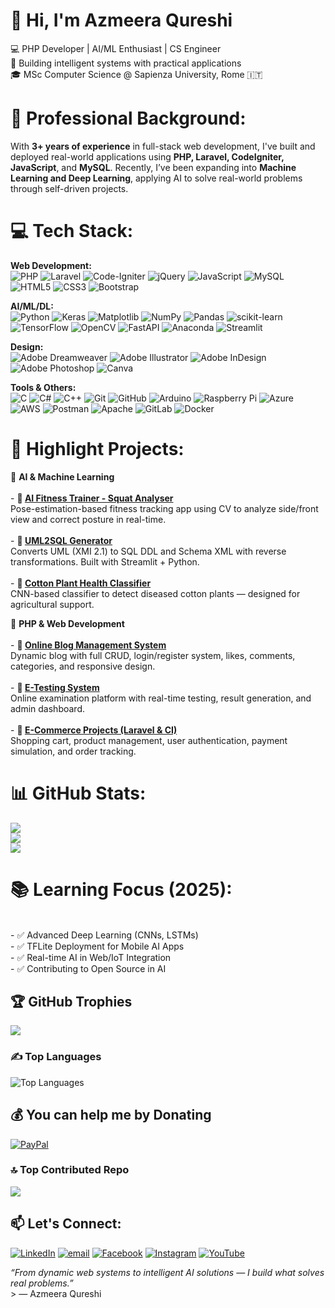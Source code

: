 # 👋 Hi, I'm Azmeera Qureshi
💻 PHP Developer | AI/ML Enthusiast | CS Engineer  <br>🧠 Building intelligent systems with practical applications  <br>🎓 MSc Computer Science @ Sapienza University, Rome 🇮🇹


# 💼 Professional Background:
With **3+ years of experience** in full-stack web development, I've built and deployed real-world applications using **PHP, Laravel, CodeIgniter, JavaScript**, and **MySQL**. Recently, I’ve been expanding into **Machine Learning and Deep Learning**, applying AI to solve real-world problems through self-driven projects. 


# 💻 Tech Stack:
**Web Development:**<br>
![PHP](https://img.shields.io/badge/php-%23777BB4.svg?style=for-the-badge&logo=php&logoColor=white) ![Laravel](https://img.shields.io/badge/laravel-%23FF2D20.svg?style=for-the-badge&logo=laravel&logoColor=white) 
![Code-Igniter](https://img.shields.io/badge/CodeIgniter-%23EF4223.svg?style=for-the-badge&logo=codeIgniter&logoColor=white) ![jQuery](https://img.shields.io/badge/jquery-%230769AD.svg?style=for-the-badge&logo=jquery&logoColor=white) ![JavaScript](https://img.shields.io/badge/javascript-%23323330.svg?style=for-the-badge&logo=javascript&logoColor=%23F7DF1E)  ![MySQL](https://img.shields.io/badge/mysql-4479A1.svg?style=for-the-badge&logo=mysql&logoColor=white) ![HTML5](https://img.shields.io/badge/html5-%23E34F26.svg?style=for-the-badge&logo=html5&logoColor=white) ![CSS3](https://img.shields.io/badge/css3-%231572B6.svg?style=for-the-badge&logo=css3&logoColor=white)  ![Bootstrap](https://img.shields.io/badge/bootstrap-%238511FA.svg?style=for-the-badge&logo=bootstrap&logoColor=white) <br>

**AI/ML/DL:**  <br>
![Python](https://img.shields.io/badge/python-3670A0?style=for-the-badge&logo=python&logoColor=ffdd54) ![Keras](https://img.shields.io/badge/Keras-%23D00000.svg?style=for-the-badge&logo=Keras&logoColor=white) ![Matplotlib](https://img.shields.io/badge/Matplotlib-%23ffffff.svg?style=for-the-badge&logo=Matplotlib&logoColor=black) ![NumPy](https://img.shields.io/badge/numpy-%23013243.svg?style=for-the-badge&logo=numpy&logoColor=white) ![Pandas](https://img.shields.io/badge/pandas-%23150458.svg?style=for-the-badge&logo=pandas&logoColor=white) ![scikit-learn](https://img.shields.io/badge/scikit--learn-%23F7931E.svg?style=for-the-badge&logo=scikit-learn&logoColor=white) ![TensorFlow](https://img.shields.io/badge/TensorFlow-%23FF6F00.svg?style=for-the-badge&logo=TensorFlow&logoColor=white) ![OpenCV](https://img.shields.io/badge/opencv-%23white.svg?style=for-the-badge&logo=opencv&logoColor=white)  ![FastAPI](https://img.shields.io/badge/FastAPI-005571?style=for-the-badge&logo=fastapi) ![Anaconda](https://img.shields.io/badge/Anaconda-%2344A833.svg?style=for-the-badge&logo=anaconda&logoColor=white) ![Streamlit](https://img.shields.io/badge/Streamlit-%23FE4B4B.svg?style=for-the-badge&logo=streamlit&logoColor=white) <br>

**Design:**<br>
![Adobe Dreamweaver](https://img.shields.io/badge/Adobe%20Dreamweaver-FF61F6.svg?style=for-the-badge&logo=Adobe%20Dreamweaver&logoColor=white) ![Adobe Illustrator](https://img.shields.io/badge/adobe%20illustrator-%23FF9A00.svg?style=for-the-badge&logo=adobe%20illustrator&logoColor=white) ![Adobe InDesign](https://img.shields.io/badge/Adobe%20InDesign-49021F?style=for-the-badge&logo=adobeindesign&logoColor=FF3366) ![Adobe Photoshop](https://img.shields.io/badge/adobe%20photoshop-%2331A8FF.svg?style=for-the-badge&logo=adobe%20photoshop&logoColor=white) ![Canva](https://img.shields.io/badge/Canva-%2300C4CC.svg?style=for-the-badge&logo=Canva&logoColor=white) <br>

**Tools & Others:** <br>
![C](https://img.shields.io/badge/c-%2300599C.svg?style=for-the-badge&logo=c&logoColor=white)  ![C#](https://img.shields.io/badge/c%23-%23239120.svg?style=for-the-badge&logo=csharp&logoColor=white) ![C++](https://img.shields.io/badge/c++-%2300599C.svg?style=for-the-badge&logo=c%2B%2B&logoColor=white) ![Git](https://img.shields.io/badge/git-%23F05033.svg?style=for-the-badge&logo=git&logoColor=white) ![GitHub](https://img.shields.io/badge/github-%23121011.svg?style=for-the-badge&logo=github&logoColor=white) ![Arduino](https://img.shields.io/badge/-Arduino-00979D?style=for-the-badge&logo=Arduino&logoColor=white)   ![Raspberry Pi](https://img.shields.io/badge/-Raspberry_Pi-C51A4A?style=for-the-badge&logo=Raspberry-Pi) ![Azure](https://img.shields.io/badge/azure-%230072C6.svg?style=for-the-badge&logo=microsoftazure&logoColor=white) ![AWS](https://img.shields.io/badge/AWS-%23FF9900.svg?style=for-the-badge&logo=amazon-aws&logoColor=white) ![Postman](https://img.shields.io/badge/Postman-FF6C37?style=for-the-badge&logo=postman&logoColor=white)  ![Apache](https://img.shields.io/badge/apache-%23D42029.svg?style=for-the-badge&logo=apache&logoColor=white)  ![GitLab](https://img.shields.io/badge/gitlab-%23181717.svg?style=for-the-badge&logo=gitlab&logoColor=white) ![Docker](https://img.shields.io/badge/docker-%230db7ed.svg?style=for-the-badge&logo=docker&logoColor=white)


# 🚀 Highlight Projects:

🔹 **AI & Machine Learning**<br><br>- **🧠 [AI Fitness Trainer - Squat Analyser](https://github.com/azmeera-quresh/AI-Fitness-Trainer---Squat-Analysis.git)**  <br>  Pose-estimation-based fitness tracking app using CV to analyze side/front view and correct posture in real-time.<br><br>- **📘 [UML2SQL Generator](https://github.com/yourusername/uml2sql-generator)**  <br>  Converts UML (XMI 2.1) to SQL DDL and Schema XML with reverse transformations. Built with Streamlit + Python.<br><br>- **🌿 [Cotton Plant Health Classifier](https://github.com/azmeera-quresh/Cotton-Plant-Disease-Classifier.git)**  <br>  CNN-based classifier to detect diseased cotton plants — designed for agricultural support.

🔹 **PHP & Web Development**<br><br>- **📝 [Online Blog Management System](https://github.com/yourusername/blog-system)**  <br>  Dynamic blog with full CRUD, login/register system, likes, comments, categories, and responsive design.<br><br>- **🧪 [E-Testing System](https://github.com/yourusername/e-testing-system)**  <br>  Online examination platform with real-time testing, result generation, and admin dashboard.<br><br>- **🛒 [E-Commerce Projects (Laravel & CI)](https://github.com/yourusername/ecommerce-laravel)**  <br>  Shopping cart, product management, user authentication, payment simulation, and order tracking.


# 📊 GitHub Stats:
![](https://github-readme-stats.vercel.app/api?username=azmeera-qureshi&theme=dark&hide_border=false&include_all_commits=false&count_private=false)<br/>
![](https://nirzak-streak-stats.vercel.app/?user=azmeera-qureshi&theme=dark&hide_border=false)<br/>
![](https://github-readme-stats.vercel.app/api/top-langs/?username=azmeera-qureshi&theme=dark&hide_border=false&include_all_commits=false&count_private=false&layout=compact)


# 📚 Learning Focus (2025):
<br>- ✅ Advanced Deep Learning (CNNs, LSTMs)<br>- ✅ TFLite Deployment for Mobile AI Apps<br>- ✅ Real-time AI in Web/IoT Integration<br>- ✅ Contributing to Open Source in AI


## 🏆 GitHub Trophies
![](https://github-profile-trophy.vercel.app/?username=azmeera-qureshi&theme=radical&no-frame=false&no-bg=true&margin-w=4)

### ✍️ Top Languages  
![Top Languages](https://github-readme-stats.vercel.app/api/top-langs/?username=yourusername&layout=compact&theme=github_dark)


## 💰 You can help me by Donating
  [![PayPal](https://img.shields.io/badge/PayPal-00457C?style=for-the-badge&logo=paypal&logoColor=white)](https://paypal.me/AzmeeraQureshi) 

  
### 🔝 Top Contributed Repo
![](https://github-contributor-stats.vercel.app/api?username=azmeera-quresh&limit=5&theme=dark&combine_all_yearly_contributions=true)


## 📫 Let's Connect:
[![LinkedIn](https://img.shields.io/badge/LinkedIn-%230077B5.svg?logo=linkedin&logoColor=white)](www.linkedin.com/in/azmeera-qureshi-b92828338) [![email](https://img.shields.io/badge/Email-D14836?logo=gmail&logoColor=white)](mailto:azmeeraqureshi@gmail.com) [![Facebook](https://img.shields.io/badge/Facebook-%231877F2.svg?logo=Facebook&logoColor=white)](https://facebook.com/azmeera.qureshi) [![Instagram](https://img.shields.io/badge/Instagram-%23E4405F.svg?logo=Instagram&logoColor=white)](https://instagram.com/AzmeeraXplores) [![YouTube](https://img.shields.io/badge/YouTube-%23FF0000.svg?logo=YouTube&logoColor=white)](https://youtube.com/@azmeeraqureshi) 

*“From dynamic web systems to intelligent AI solutions — I build what solves real problems.”*  <br>> — Azmeera Qureshi<br>

